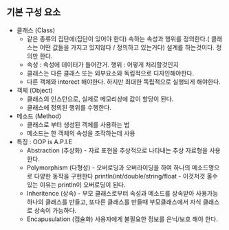 ## 기본 구성 요소
* 클래스 (Class)
    * 같은 종류의 집단에(집단이 있어야 한다) 속하는 속성과 행위를 정의한다.( 클래스는 어떤 값들을 가지고 있지않다 / 정의하고 있는거다) 
      		설계를 하는것이다. 정의만 한다.
    * 속성 : 속성에 데이터가 들어간거. 행위 : 어떻게 처리할것인지  
    * 클래스는 다른 클래스 또는 외부요소와 독립적으로 디자인해야한다. 
    * 다른 객체와 interect 해야한다. 하지만 최대한 독립적으로 실행되게 해야한다.
* 객체 (Object)
    * 클래스의 인스턴으로, 실제로 메모리상에 값이 할당이 된다. 
	* 클래스에 정의된 행위를 수행한다.
* 메소드 (Method)
    * 클래스로 부터 생성된 객체를 사용하는 법
    * 메소드는 한 객체의 속성을 조작하는데 사용
* 특징 : OOP is A.P.I.E
    * Abstraction (추상화) - 자료 표현을 추상적으로 나타내는 추상 자료형을 사용한다. 
    * Polymorphism (다형성)  - 오버로딩과 오버라이딩을 하여 하나의 메소드명으로 다양한 동작을 구현한다
  	println(int/double/string/float - 이것저것 올수 있는 이유는 println이 오버로딩이 된다.
  * Inheritence (상속)  - 부모 클래스로부터 속성과 메소드를 상속받아 사용가능
  	하나의 클래스를 만들고, 또다른 클래스를 만들때 부모클래스에서 자식 클래스로 상속이 가능하다. 
   * Encapusulation  (캡슐화) 사용자에게 불필요한 정보를 은닉/보호 해야 한다. 